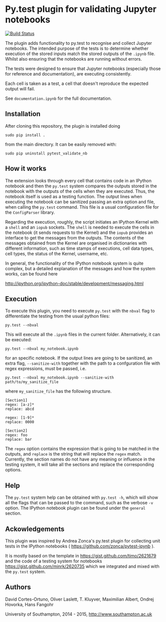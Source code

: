# Py.test plugin for validating Jupyter notebooks

[![Build Status](https://travis-ci.org/computationalmodelling/pytest_validate_nb.svg)](https://travis-ci.org/computationalmodelling/pytest_validate_nb)

The plugin adds functionality to py.test to recognise and collect Jupyter
notebooks. The intended purpose of the tests is to determine whether execution
of the stored inputs match the stored outputs of the `.ipynb` file. Whilst also
ensuring that the notebooks are running without errors.

The tests were designed to ensure that Jupyter notebooks (especially those for
reference and documentation), are executing consistently.

Each cell is taken as a test, a cell that doesn't reproduce the expected
output will fail.

See `documentation.ipynb` for the full documentation.

## Installation
After cloning this repository, the plugin is installed doing

    sudo pip install .

from the main directory. It can be easily removed with:

    sudo pip uninstall pytest_validate_nb


## How it works
The extension looks through every cell that contains code in an IPython notebook
and then the `py.test` system compares the outputs stored in the notebook
with the outputs of the cells when they are executed. Thus, the notebook itself is
used as a testing function.
The output lines when executing the notebook can be sanitized passing an
extra option and file, when calling the `py.test` command. This file
is a usual configuration file for the `ConfigParser` library.

Regarding the execution, roughly, the script initiates an
IPython Kernel with a `shell` and
an `iopub` sockets. The `shell` is needed to execute the cells in
the notebook (it sends requests to the Kernel) and the `iopub` provides
an interface to get the messages from the outputs. The contents
of the messages obtained from the Kernel are organised in dictionaries
with different information, such as time stamps of executions,
cell data types, cell types, the status of the Kernel, username, etc.

In general, the functionality of the IPython notebook system is
quite complex, but a detailed explanation of the messages
and how the system works, can be found here

http://ipython.org/ipython-doc/stable/development/messaging.html

## Execution
To execute this plugin, you need to execute `py.test` with the `nbval` flag
to differentiate the testing from the usual python files:

    py.test --nbval

This will execute all the `.ipynb` files in the current folder. Alternatively,
it can be executed:

    py.test --nbval my_notebook.ipynb

for an specific notebook.
If the output lines are going to be sanitized, an extra flag, `--sanitize-with`
together with the path to a confguration file with regex expressions, must be passed,
i.e.

    py.test --nbval my_notebook.ipynb --sanitize-with path/to/my_sanitize_file

where `my_sanitize_file` has the following structure.

```
[Section1]
regex: [a-z]*
replace: abcd

regex: [1-9]*
replace: 0000

[Section2]
regex: foo
replace: bar
```

The `regex` option contains the expression that is going to be matched in the outputs, and
`replace` is the string that will replace the `regex` match. Currently, the section
names do not have any meaning or influence in the testing system, it will take
all the sections and replace the corresponding options.

## Help
The `py.test` system help can be obtained with `py.test -h`, which will
show all the flags that can be passed to the command, such as the
verbose `-v` option. The IPython notebook plugin can be found under the
`general` section.


## Ackowledgements
This plugin was inspired by Andrea Zonca's py.test plugin for collecting unit
tests in the IPython notebooks ( https://github.com/zonca/pytest-ipynb ).


It is mostly based on the template in https://gist.github.com/timo/2621679
and the code of a testing system for notebooks https://gist.github.com/minrk/2620735
which we integrated and mixed with the `py.test` system.

## Authors

David Cortes-Ortuno, Oliver Laslett, T. Kluyver, Maximilian Albert, Ondrej Hovorka, Hans Fangohr

University of Southampton, 2014 - 2015, http://www.southampton.ac.uk
